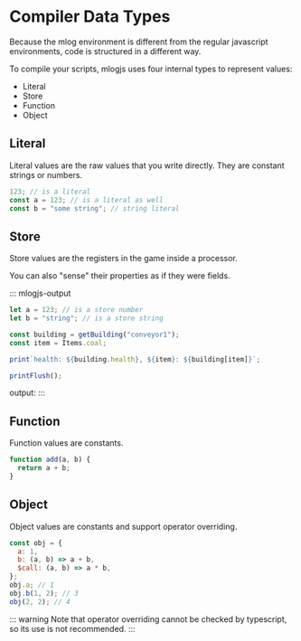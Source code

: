 # Compiler Data Types

Because the mlog environment is different from the regular javascript environments, code is structured in a different way.

To compile your scripts, mlogjs uses four internal types to represent values:

- Literal
- Store
- Function
- Object

## Literal

Literal values are the raw values that you write directly. They are constant strings or numbers.

```js
123; // is a literal
const a = 123; // is a literal as well
const b = "some string"; // string literal
```

## Store

Store values are the registers in the game inside a processor.

You can also "sense" their properties as if they were fields.

::: mlogjs-output

```js
let a = 123; // is a store number
let b = "string"; // is a store string

const building = getBuilding("conveyor1");
const item = Items.coal;

print`health: ${building.health}, ${item}: ${building[item]}`;

printFlush();
```

output:
:::

## Function

Function values are constants.

```js
function add(a, b) {
  return a + b;
}
```

## Object

Object values are constants and support operator overriding.

```js
const obj = {
  a: 1,
  b: (a, b) => a + b,
  $call: (a, b) => a * b,
};
obj.a; // 1
obj.b(1, 2); // 3
obj(2, 2); // 4
```

::: warning
Note that operator overriding cannot be checked by typescript, so its use is not recommended.
:::
